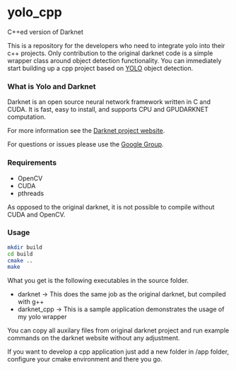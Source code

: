 # yolo_cpp
C++ed version of Darknet

This is a repository for the developers who need to integrate yolo into their c++ projects. 
Only contribution to the original darknet code is a simple wrapper class around object detection functionality. 
You can immediately start building up a cpp project based on [YOLO](http://pjreddie.com/darknet) object detection. 

### What is Yolo and Darknet

Darknet is an open source neural network framework written in C and CUDA. It is fast, easy to install, and supports CPU and GPUDARKNET computation.

For more information see the [Darknet project website](http://pjreddie.com/darknet).

For questions or issues please use the [Google Group](https://groups.google.com/forum/#!forum/darknet).

### Requirements
* OpenCV
* CUDA
* pthreads

As opposed to the original darknet, it is not possible to compile without CUDA and OpenCV.

### Usage

```sh
mkdir build
cd build
cmake ..
make 
```

What you get is the following executables in the source folder. 

* darknet -> This does the same job as the original darknet, but compiled with g++
* darknet_cpp -> This is a sample application demonstrates the usage of my yolo wrapper

You can copy all auxilary files from original darknet project and run example commands on the darknet website without any adjustment. 

If you want to develop a cpp application just add a new folder in /app folder, configure your cmake environment and there you go.
